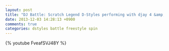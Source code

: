 ```yaml
---
layout: post
title: "DJ Battle: Scratch Legend D-Styles performing with djay 4 &amp; Vestax Spin"
date: 2013-12-03 14:28:13 +0900
comments: true
categories: dstyles battle freestyle spin
---
```


{% youtube FveafSVJ48Y %}
